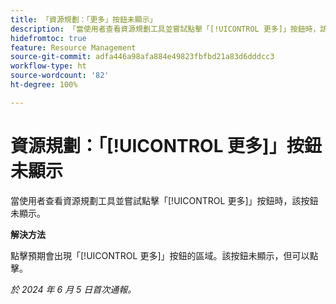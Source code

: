 ```yaml
---
title: 「資源規劃：「更多」按鈕未顯示」
description: 「當使用者查看資源規劃工具並嘗試點擊「[!UICONTROL 更多]」按鈕時，該按鈕未顯示。此問題有解決方法。」
hidefromtoc: true
feature: Resource Management
source-git-commit: adfa446a98afa884e49823fbfbd21a83d6dddcc3
workflow-type: ht
source-wordcount: '82'
ht-degree: 100%

---
```



# 資源規劃：「[!UICONTROL 更多]」按鈕未顯示

當使用者查看資源規劃工具並嘗試點擊「[!UICONTROL 更多]」按鈕時，該按鈕未顯示。

**解決方法**

點擊預期會出現「[!UICONTROL 更多]」按鈕的區域。該按鈕未顯示，但可以點擊。

_於 2024 年 6 月 5 日首次通報。_
